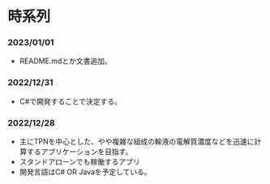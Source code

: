 # 時系列
### 2023/01/01
- README.mdとか文書追加。

### 2022/12/31
- C#で開発することで決定する。

### 2022/12/28
- 主にTPNを中心とした、やや複雑な組成の輸液の電解質濃度などを迅速に計算するアプリケーションを目指す。
- スタンドアローンでも稼働するアプリ
- 開発言語はC# OR Javaを予定している。